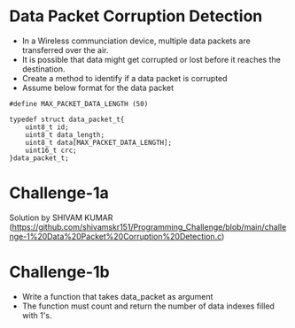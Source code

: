 # Data Packet Corruption Detection
* In a Wireless communciation device, multiple data packets are transferred over the air. 
* It is possible that data might get corrupted or lost before it reaches the destination.
* Create a method to identify if a data packet is corrupted
* Assume below format for the data packet

```
#define MAX_PACKET_DATA_LENGTH (50)

typedef struct data_packet_t{
    uint8_t id;
    uint8_t data_length;
    uint8_t data[MAX_PACKET_DATA_LENGTH];
    uint16_t crc;
}data_packet_t;

```
# Challenge-1a
Solution by SHIVAM KUMAR (https://github.com/shivamskr151/Programming_Challenge/blob/main/challenge-1%20Data%20Packet%20Corruption%20Detection.c)

# Challenge-1b
* Write a function that takes data_packet as argument
* The function must count and return the number of data indexes filled with 1's.

